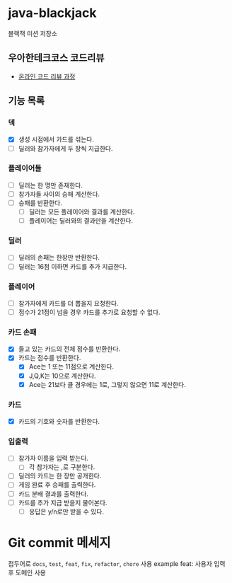 # java-blackjack

블랙잭 미션 저장소

## 우아한테크코스 코드리뷰

- [온라인 코드 리뷰 과정](https://github.com/woowacourse/woowacourse-docs/blob/master/maincourse/README.md)

## 기능 목록

### 덱

- [x] 생성 시점에서 카드를 섞는다.
- [ ] 딜러와 참가자에게 두 장씩 지급한다.

### 플레이어들

- [ ] 딜러는 한 명만 존재한다.
- [ ] 참가자들 사이의 승패 계산한다.
- [ ] 승패를 반환한다.
  - [ ] 딜러는 모든 플레이어와 결과를 계산한다.
  - [ ] 플레이어는 딜러와의 결과만을 계산한다.

### 딜러
- [ ] 딜러의 손패는 한장만 반환한다.
- [ ] 딜러는 16점 이하면 카드를 추가 지급한다.

### 플레이어

- [ ] 참가자에게 카드를 더 뽑을지 요청한다.
- [ ] 점수가 21점이 넘을 경우 카드를 추가로 요청할 수 없다.

### 카드 손패

- [x] 들고 있는 카드의 전체 점수를 반환한다.
- [x] 카드는 점수를 반환한다.
  - [x] Ace는 1 또는 11점으로 계산한다.
  - [x] J,Q,K는 10으로 계산한다.
  - [x] Ace는 21보다 클 경우에는 1로, 그렇지 않으면 11로 계산한다.

### 카드

- [x] 카드의 기호와 숫자를 반환한다.

### 입출력

- [ ] 참가자 이름을 입력 받는다.
    - [ ] 각 참가자는 ,로 구분한다.
- [ ] 딜러의 카드는 한 장만 공개한다.
- [ ] 게임 완료 후 승패를 출력한다.
- [ ] 카드 분배 결과를 출력한다.
- [ ] 카드를 추가 지급 받을지 물어본다.
    - [ ] 응답은 y/n로만 받을 수 있다.

# Git commit 메세지

접두어로 `docs`, `test`, `feat`, `fix`, `refactor`, `chore` 사용
example feat: 사용자 입력 후 도메인 사용
